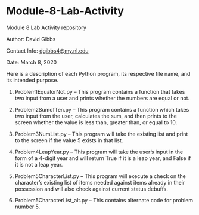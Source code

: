 # Module-8-Lab-Activity
Module 8 Lab Activity repository

Author: David Gibbs

Contact Info: dgibbs4@my.nl.edu

Date: March 8, 2020

Here is a description of each Python program, its respective file name, and its intended purpose.

1.	Problem1EqualorNot.py – This program contains a function that takes two input from a user and prints whether the numbers are equal or not.

2.	Problem2SumofTen.py – This program contains a function which takes two input from the user, calculates the sum, and then prints to the screen whether the value is less than, greater than, or equal to 10.

3.	Problem3NumList.py – This program will take the existing list and print to the screen if the value 5 exists in that list.

4.	Problem4LeapYear.py – This program will take the user’s input in the form of a 4-digit year and will return True if it is a leap year, and False if it is not a leap year.

5.	Problem5CharacterList.py – This program will execute a check on the character’s existing list of items needed against items already in their possession and will also check against current status debuffs.

6.	Problem5CharacterList_alt.py – This contains alternate code for problem number 5.
